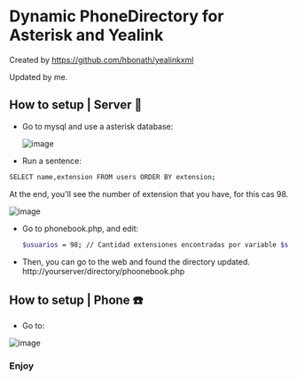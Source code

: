 # Dynamic PhoneDirectory for Asterisk and Yealink

Created by https://github.com/hbonath/yealinkxml

Updated by me.

## How to setup | Server 🏢	

- Go to mysql and use a asterisk database:

   ![image](https://user-images.githubusercontent.com/47614279/209568681-ccd3cc63-8cb9-48d9-a847-7678630a165b.png)
   
- Run a sentence:
```Bash
SELECT name,extension FROM users ORDER BY extension;
```
At the end, you'll see the number of extension that you have, for this cas 98.

   ![image](https://user-images.githubusercontent.com/47614279/209568719-3994386d-6484-40d2-afda-fbd292712818.png)
  
- Go to phonebook.php, and edit:

    ```Bash 
    $usuarios = 98; // Cantidad extensiones encontradas por variable $sql
    ```
- Then, you can go to the web and found the directory updated.
    http://yourserver/directory/phoonebook.php
    
## How to setup | Phone ☎️

- Go to:

![image](https://user-images.githubusercontent.com/47614279/209569588-dcda838e-c7bc-4c8e-8bdb-164eb5811b68.png)


### Enjoy

  

  
